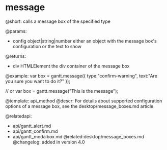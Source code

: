 message
=============


@short:
	calls a message box of the specified type

@params:

- config		object|string|number			either an object with the message box's configuration or the text to show

@returns:

- div			HTMLElement		the div container of the message box


@example:
var box = gantt.message({ 
    type:"confirm-warning", 
    text:"Are you sure you want to do it?"
});

// or
var box = gantt.message("This is the message");

@template:	api_method
@descr:
For details about supported configuration options of a message box, see the desktop/message_boxes.md article.


@relatedapi:
- api/gantt_alert.md
- api/gantt_confirm.md
- api/gantt_modalbox.md
@related:desktop/message_boxes.md
@changelog:
added in version 4.0